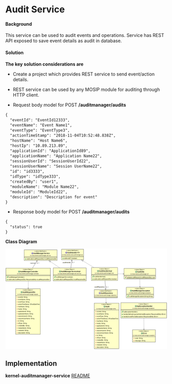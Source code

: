 # Audit Service

#### Background

This service can be used to audit events and operations. Service has REST API exposed to save event details as audit in database. 


#### Solution


**The key solution considerations are**


- Create a project which provides REST service to send event/action details.


- REST service can be used by any MOSIP module for auditing through HTTP client.


- Request body model for POST **/auditmanager/audits**


```
{
  "eventId": "EventId12333",
  "eventName": "Event Name1",
  "eventType": "EventType3",
  "actionTimeStamp": "2018-11-04T10:52:48.838Z",
  "hostName": "Host Name6",
  "hostIp": "10.89.213.89",
  "applicationId": "ApplicationId89",
  "applicationName": "Application Name22",
  "sessionUserId": "SessionUserId22",
  "sessionUserName": "Session UserName22",
  "id": "id3333",
  "idType": "idType333",
  "createdBy": "user1",
  "moduleName": "Module Name22",
  "moduleId": "ModuleId22",
  "description": "Description for event"
}
```



- Response body model for POST **/auditmanager/audits**

```
{
  "status": true
}
```
 





**Class Diagram**





![Class Diagram](_images/kernel-auditmanager-cd.png)



## Implementation


**kernel-auditmanager-service** [README](../../../kernel/kernel-auditmanager-service/README.md)

